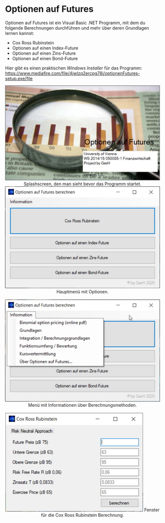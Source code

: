 # Optionen auf Futures
Optionen auf Futures ist ein Visual Basic .NET Programm, mit dem du folgende Berechnungen durchführen und mehr über deren Grundlagen lernen kannst:

 - Cox Ross Rubinstein
 - Optionen auf einen Index-Future
 - Optionen auf einen Zins-Future
 - Optionen auf einen Bond-Future

Hier gibt es einen praktischen *Windows Installer* für das Programm: https://www.mediafire.com/file/4jwlzq2ercpg78i/optionenFutures-setup.exe/file


<p align="center">
 
<img src="https://raw.githubusercontent.com/gh28942/OptionenFutures/master/screenshot/of-screenshot-1.jpg">
Splashscreen, den man sieht bevor das Programm startet.

<img src="https://raw.githubusercontent.com/gh28942/OptionenFutures/master/screenshot/of-screenshot-2.jpg">
Hauptmenü mit Optionen.
<br><br>

<img src="https://raw.githubusercontent.com/gh28942/OptionenFutures/master/screenshot/of-screenshot-3.jpg">
Menü mit Informationen über Berechnungsmethoden.
<br><br>

<img src="https://raw.githubusercontent.com/gh28942/OptionenFutures/master/screenshot/of-screenshot-4.jpg">
Fenster für die Cox Ross Rubinstein Berechnung.
<br><br>
</p>
